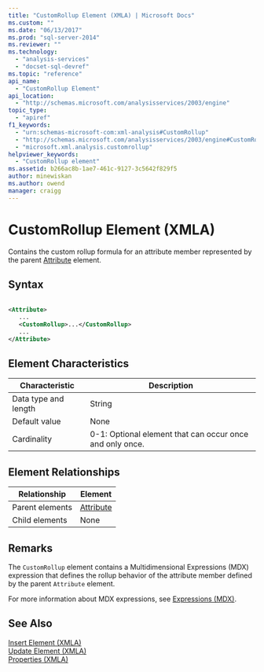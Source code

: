 ```yaml
---
title: "CustomRollup Element (XMLA) | Microsoft Docs"
ms.custom: ""
ms.date: "06/13/2017"
ms.prod: "sql-server-2014"
ms.reviewer: ""
ms.technology: 
  - "analysis-services"
  - "docset-sql-devref"
ms.topic: "reference"
api_name: 
  - "CustomRollup Element"
api_location: 
  - "http://schemas.microsoft.com/analysisservices/2003/engine"
topic_type: 
  - "apiref"
f1_keywords: 
  - "urn:schemas-microsoft-com:xml-analysis#CustomRollup"
  - "http://schemas.microsoft.com/analysisservices/2003/engine#CustomRollup"
  - "microsoft.xml.analysis.customrollup"
helpviewer_keywords: 
  - "CustomRollup element"
ms.assetid: b266ac8b-1ae7-461c-9127-3c5642f829f5
author: minewiskan
ms.author: owend
manager: craigg
---
```

# CustomRollup Element (XMLA)
  Contains the custom rollup formula for an attribute member represented by the parent [Attribute](attribute-element-xmla.md) element.  
  
## Syntax  
  
```xml  
  
<Attribute>  
   ...  
   <CustomRollup>...</CustomRollup>  
   ...  
</Attribute>  
```  
  
## Element Characteristics  
  
|Characteristic|Description|  
|--------------------|-----------------|  
|Data type and length|String|  
|Default value|None|  
|Cardinality|0-1: Optional element that can occur once and only once.|  
  
## Element Relationships  
  
|Relationship|Element|  
|------------------|-------------|  
|Parent elements|[Attribute](attribute-element-xmla.md)|  
|Child elements|None|  
  
## Remarks  
 The `CustomRollup` element contains a Multidimensional Expressions (MDX) expression that defines the rollup behavior of the attribute member defined by the parent `Attribute` element.  
  
 For more information about MDX expressions, see [Expressions &#40;MDX&#41;](/sql/mdx/expressions-mdx).  
  
## See Also  
 [Insert Element &#40;XMLA&#41;](../xml-elements-commands/insert-element-xmla.md)   
 [Update Element &#40;XMLA&#41;](../xml-elements-commands/update-element-xmla.md)   
 [Properties &#40;XMLA&#41;](xml-elements-properties.md)  
  
  
